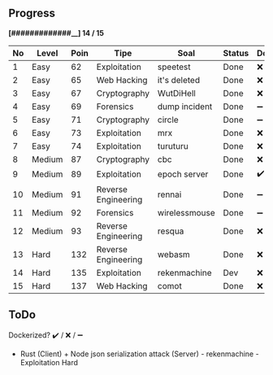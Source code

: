 Progress
--------
**[#############__] 14 / 15**


No | Level     | Poin  | Tipe                   | Soal          | Status | Dockerized | Tested
---|-----------|-------|------------------------|---------------|--------|------------|-------
1  | Easy      | 62    |   Exploitation         | speetest      | Done   | ❌          | ❌       
2  | Easy      | 65    |   Web Hacking          | it's deleted  | Done   | ❌          | ❌       
3  | Easy      | 67    |   Cryptography         | WutDiHell     | Done   | ❌          | ❌       
4  | Easy      | 69    |   Forensics            | dump incident | Done   | ➖          | ❌       
5  | Easy      | 71    |   Cryptography         | circle        | Done   | ➖          | ❌       
6  | Easy      | 73    |   Exploitation         | mrx           | Done   | ❌          | ❌       
7  | Easy      | 74    |   Exploitation         | turuturu      | Done   | ❌          | ❌       
8  | Medium    | 87    |   Cryptography         | cbc           | Done   | ❌          | ❌       
9  | Medium    | 89    |   Exploitation         | epoch server  | Done   | ✔️          | ✔️       
10 | Medium    | 91    |   Reverse Engineering  | rennai        | Done   | ➖          | ❌       
11 | Medium    | 92    |   Forensics            | wirelessmouse | Done   | ➖          | ❌       
12 | Medium    | 93    |   Reverse Engineering  | resqua        | Done   | ❌          | ❌       
13 | Hard      | 132   |   Reverse Engineering  | webasm        | Done   | ❌          | ❌       
14 | Hard      | 135   |   Exploitation         | rekenmachine  | Dev    | ❌          | ❌       
15 | Hard      | 137   |   Web Hacking          | comot         | Done   | ❌          | ❌       

ToDo
--------
Dockerized? ✔️ / ❌ / ➖
- Rust (Client) + Node json serialization attack (Server) - rekenmachine - Exploitation Hard

